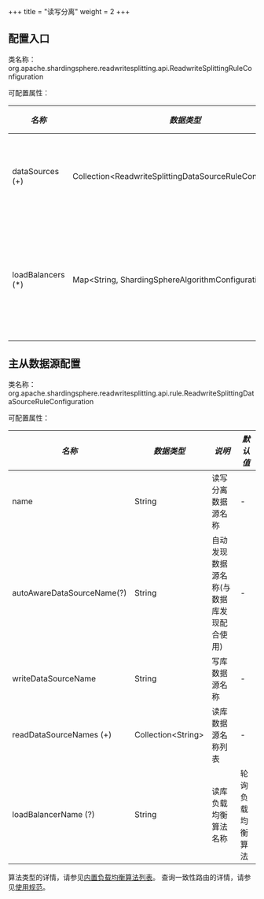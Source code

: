 +++
title = "读写分离"
weight = 2
+++

## 配置入口

类名称：org.apache.shardingsphere.readwritesplitting.api.ReadwriteSplittingRuleConfiguration

可配置属性：

| *名称*             | *数据类型*                                                   | *说明*            |
| ----------------- | ----------------------------------------------------------- | ----------------- |
| dataSources (+)   | Collection\<ReadwriteSplittingDataSourceRuleConfiguration\> | 读写数据源配置      |
| loadBalancers (*) | Map\<String, ShardingSphereAlgorithmConfiguration\>         | 从库负载均衡算法配置 |

## 主从数据源配置

类名称：org.apache.shardingsphere.readwritesplitting.api.rule.ReadwriteSplittingDataSourceRuleConfiguration

可配置属性：

| *名称*                     | *数据类型*             | *说明*              | *默认值*       |
| -------------------------- | -------------------- | ------------------- | ------------- |
| name                       | String               | 读写分离数据源名称    | -             |
| autoAwareDataSourceName(?) | String               | 自动发现数据源名称(与数据库发现配合使用)        | -             |
| writeDataSourceName        | String               | 写库数据源名称        | -             |
| readDataSourceNames (+)    | Collection\<String\> | 读库数据源名称列表    | -             |
| loadBalancerName (?)       | String               | 读库负载均衡算法名称  | 轮询负载均衡算法 |

算法类型的详情，请参见[内置负载均衡算法列表](/cn/user-manual/shardingsphere-jdbc/builtin-algorithm/load-balance)。
查询一致性路由的详情，请参见[使用规范](/cn/features/readwrite-splitting/use-norms)。
